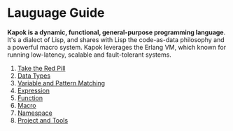 Lauguage Guide
==========

**Kapok is a dynamic, functional, general-purpose programming language**. It's a dialect of Lisp, and shares with Lisp the code-as-data philosophy and a powerful macro system. Kapok leverages the Erlang VM, which known for running low-latency, scalable and fault-tolerant systems.

1. [Take the Red Pill](./take-the-red-pill.md)
1. [Data Types](./data-types.md)
1. [Variable and Pattern Matching](./variable.md)
1. [Expression](./expression.md)
1. [Function](./function.md)
1. [Macro](./macro.md)
1. [Namespace](./namespace.md)
1. [Project and Tools](./project-tools.md)

